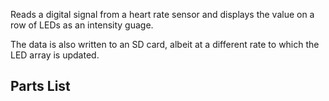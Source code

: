  Reads a digital signal from a heart rate sensor and displays the value on a row of LEDs as an intensity guage. 

 The data is also written to an SD card, albeit at a different rate to which the LED array is updated.
 
 
 ## Parts List